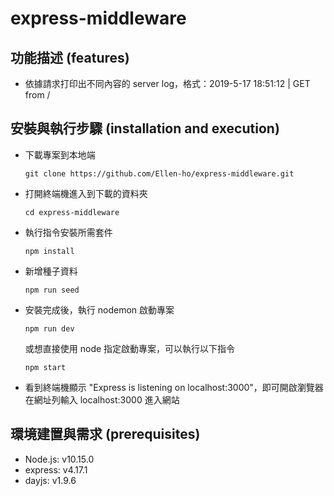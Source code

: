 # express-middleware

## 功能描述 (features)

- 依據請求打印出不同內容的 server log，格式：2019-5-17 18:51:12 | GET from /

## 安裝與執行步驟 (installation and execution)

- 下載專案到本地端

  ```
  git clone https://github.com/Ellen-ho/express-middleware.git
  ```

- 打開終端機進入到下載的資料夾

  ```
  cd express-middleware
  ```

- 執行指令安裝所需套件

  ```
  npm install
  ```

- 新增種子資料

  ```
  npm run seed
  ```

- 安裝完成後，執行 nodemon 啟動專案

  ```
  npm run dev
  ```

  或想直接使用 node 指定啟動專案，可以執行以下指令

  ```
  npm start
  ```

- 看到終端機顯示 "Express is listening on localhost:3000"，即可開啟瀏覽器在網址列輸入 localhost:3000 進入網站

## 環境建置與需求 (prerequisites)

- Node.js: v10.15.0
- express: v4.17.1
- dayjs: v1.9.6